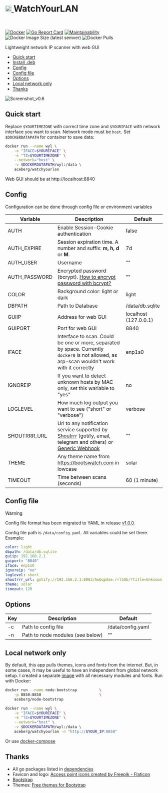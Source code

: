 <h1><a href="https://github.com/aceberg/WatchYourLAN">
    <img src="https://raw.githubusercontent.com/aceberg/WatchYourLAN/main/assets/logo.png" width="20" />
</a>WatchYourLAN</h1>
<br/>

[![Docker](https://github.com/aceberg/WatchYourLAN/actions/workflows/main-docker-all.yml/badge.svg)](https://github.com/aceberg/WatchYourLAN/actions/workflows/main-docker-all.yml)
[![Go Report Card](https://goreportcard.com/badge/github.com/aceberg/WatchYourLAN)](https://goreportcard.com/report/github.com/aceberg/WatchYourLAN)
[![Maintainability](https://api.codeclimate.com/v1/badges/46b17f99edc1726b5d7d/maintainability)](https://codeclimate.com/github/aceberg/WatchYourLAN/maintainability)
![Docker Image Size (latest semver)](https://img.shields.io/docker/image-size/aceberg/watchyourlan)
![Docker Pulls](https://img.shields.io/docker/pulls/aceberg/watchyourlan)

Lightweight network IP scanner with web GUI 
- [Quick start](https://github.com/aceberg/WatchYourLAN#quick-start)    
- [Install .deb](https://github.com/aceberg/ppa)    
- [Config](https://github.com/aceberg/WatchYourLAN#config)   
- [Config file](https://github.com/aceberg/WatchYourLAN#config-file)   
- [Options](https://github.com/aceberg/WatchYourLAN#options)  
- [Local network only](https://github.com/aceberg/WatchYourLAN#local-network-only)  
- [Thanks](https://github.com/aceberg/WatchYourLAN#thanks) 

![Screenshot_v0.6](https://raw.githubusercontent.com/aceberg/WatchYourLAN/main/assets/Screenshot_v0.6.png)  

## Quick start

Replace `$YOURTIMEZONE` with correct time zone and `$YOURIFACE` with network interface you want to scan. Network mode must be `host`. Set `$DOCKERDATAPATH` for container to save data:

```sh
docker run --name wyl \
	-e "IFACE=$YOURIFACE" \
	-e "TZ=$YOURTIMEZONE" \
	--network="host" \
	-v $DOCKERDATAPATH/wyl:/data \
    aceberg/watchyourlan
```
Web GUI should be at http://localhost:8840

## Config


Configuration can be done through config file or environment variables

| Variable  | Description | Default |
| --------  | ----------- | ------- |
| AUTH | Enable Session-Cookie authentication | false |
| AUTH_EXPIRE | Session expiration time. A number and suffix: **m, h, d** or **M**. | 7d |
| AUTH_USER | Username | "" |
| AUTH_PASSWORD | Encrypted password (bcrypt). [How to encrypt password with bcrypt?](docs/BCRYPT.md) | "" |
| COLOR | Background color: light or dark | light |
| DBPATH    | Path to Database | /data/db.sqlite |
| GUIIP     | Address for web GUI | localhost (127.0.0.1) |
| GUIPORT   | Port for web GUI | 8840 |
| IFACE     | Interface to scan. Could be one or more, separated by space. Currently `docker0` is not allowed, as arp-scan wouldn't work with it correctly | enp1s0 |
| IGNOREIP | If you want to detect unknown hosts by MAC only, set this wariable to "yes" | no |
| LOGLEVEL | How much log output you want to see ("short" or "verbose") | verbose |
| SHOUTRRR_URL | Url to any notification service supported by [Shoutrrr](https://github.com/containrrr/shoutrrr) (gotify, email, telegram and others) or [Generic Webhook](https://github.com/containrrr/shoutrrr/blob/main/docs/services/generic.md) | "" |
| THEME | Any theme name from https://bootswatch.com in lowcase | solar |
| TIMEOUT   | Time between scans (seconds) | 60 (1 minute) |


## Config file
> [!WARNING]  
> Config file format has been migrated to YAML in release [v1.0.0](https://github.com/aceberg/WatchYourLAN/releases/tag/1.0.0).   

Config file path is `/data/config.yaml`.
All variables could be set there. Example:
```yaml
color: light
dbpath: /data/db.sqlite
guiip: 192.168.2.1
guiport: "8840"
iface: enp1s0
ignoreip: "no"
loglevel: short
shoutrrr_url: gotify://192.168.2.1:8083/AwQqpAae.rrl5Ob/?title=Unknown host detected&DisableTLS=yes
theme: solar
timeout: 120
```

## Options

| Key  | Description | Default | 
| --------  | ----------- | ------- | 
| -c | Path to config file | /data/config.yaml | 
| -n | Path to node modules (see below) | "" |

## Local network only
By default, this app pulls themes, icons and fonts from the internet. But, in some cases, it may be useful to have an independent from global network setup. I created a separate [image](https://github.com/aceberg/my-dockerfiles/tree/main/node-bootstrap) with all necessary modules and fonts.
Run with Docker:
```sh
docker run --name node-bootstrap          \
    -p 8850:8850                          \
    aceberg/node-bootstrap
```
```sh
docker run --name wyl \
	-e "IFACE=$YOURIFACE" \
	-e "TZ=$YOURTIMEZONE" \
	--network="host" \
	-v $DOCKERDATAPATH/wyl:/data \
    aceberg/watchyourlan -n "http://$YOUR_IP:8850"
```
Or use [docker-compose](docker-compose-local.yml)

## Thanks
- All go packages listed in [dependencies](https://github.com/aceberg/WatchYourLAN/network/dependencies)
- Favicon and logo: [Access point icons created by Freepik - Flaticon](https://www.flaticon.com/free-icons/access-point)
- [Bootstrap](https://getbootstrap.com/)
- Themes: [Free themes for Bootstrap](https://bootswatch.com)